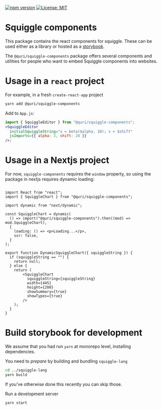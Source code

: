 [![npm version](https://badge.fury.io/js/@quri%2Fsquiggle-components.svg)](https://www.npmjs.com/package/@quri/squiggle-components)
[![License: MIT](https://img.shields.io/badge/License-MIT-yellow.svg)](https://github.com/quantified-uncertainty/squiggle/blob/develop/LICENSE)

# Squiggle components

This package contains the react components for squiggle. These can be used either as a library or hosted as a [storybook](https://storybook.js.org/).

The `@quri/squiggle-components` package offers several components and utilities for people who want to embed Squiggle components into websites.

# Usage in a `react` project

For example, in a fresh `create-react-app` project

```sh
yarn add @quri/squiggle-components
```

Add to `App.js`:

```jsx
import { SquiggleEditor } from "@quri/squiggle-components";
<SquiggleEditor
  initialSquiggleString="x = beta($alpha, 10); x + $shift"
  jsImports={{ alpha: 3, shift: 20 }}
/>;
```

# Usage in a Nextjs project

For now, `squiggle-components` requires the `window` property, so using the package in nextjs requires dynamic loading:

```

import React from "react";
import { SquiggleChart } from "@quri/squiggle-components";

import dynamic from "next/dynamic";

const SquiggleChart = dynamic(
  () => import("@quri/squiggle-components").then((mod) => mod.SquiggleChart),
  {
    loading: () => <p>Loading...</p>,
    ssr: false,
  }
);

export function DynamicSquiggleChart({ squiggleString }) {
  if (squiggleString == "") {
    return null;
  } else {
    return (
        <SquiggleChart
          squiggleString={squiggleString}
          width={445}
          height={200}
          showSummary={true}
          showTypes={true}
        />
    );
  }
}

```

# Build storybook for development

We assume that you had run `yarn` at monorepo level, installing dependencies.

You need to _prepare_ by building and bundling `squiggle-lang`

```sh
cd ../squiggle-lang
yarn build
```

If you've otherwise done this recently you can skip those.

Run a development server

```sh
yarn start
```
